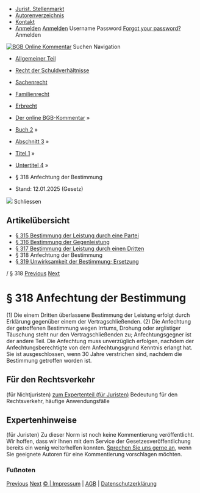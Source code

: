   * [Jurist. Stellenmarkt](https://bgb.kommentar.de/Buch-2/Abschnitt-3/Titel-1/Untertitel-4/</job-board> "Jurist. Stellenmarkt")
  * [Autorenverzeichnis](https://bgb.kommentar.de/Buch-2/Abschnitt-3/Titel-1/Untertitel-4/</Autorenverzeichnis> "Autorenverzeichnis")
  * [Kontakt](https://bgb.kommentar.de/Buch-2/Abschnitt-3/Titel-1/Untertitel-4/</Kontakt>)
  * [Anmelden](https://bgb.kommentar.de/Buch-2/Abschnitt-3/Titel-1/Untertitel-4/<#login> "show login form") [Anmelden](https://bgb.kommentar.de/Buch-2/Abschnitt-3/Titel-1/Untertitel-4/<#> "hide login form") Username Password
[Forgot your password?](https://bgb.kommentar.de/Buch-2/Abschnitt-3/Titel-1/Untertitel-4/</user/forgotpassword>) Anmelden 


[![BGB Online Kommentar](https://bgb.kommentar.de/extension/bgb/design/bgb/images/logo.png)](https://bgb.kommentar.de/Buch-2/Abschnitt-3/Titel-1/Untertitel-4/</> "BGB Online Kommentar")
Suchen
Navigation
  * [Allgemeiner Teil](https://bgb.kommentar.de/Buch-2/Abschnitt-3/Titel-1/Untertitel-4/</Buch-1>)
  * [Recht der Schuldverhältnisse](https://bgb.kommentar.de/Buch-2/Abschnitt-3/Titel-1/Untertitel-4/</Buch-2>)
  * [Sachenrecht](https://bgb.kommentar.de/Buch-2/Abschnitt-3/Titel-1/Untertitel-4/</Buch-3>)
  * [Familienrecht](https://bgb.kommentar.de/Buch-2/Abschnitt-3/Titel-1/Untertitel-4/</Buch-4>)
  * [Erbrecht](https://bgb.kommentar.de/Buch-2/Abschnitt-3/Titel-1/Untertitel-4/</Buch-5>)


  * [Der online BGB-Kommentar](https://bgb.kommentar.de/Buch-2/Abschnitt-3/Titel-1/Untertitel-4/</>) »
  * [Buch 2](https://bgb.kommentar.de/Buch-2/Abschnitt-3/Titel-1/Untertitel-4/</Buch-2>) »
  * [Abschnitt 3](https://bgb.kommentar.de/Buch-2/Abschnitt-3/Titel-1/Untertitel-4/</Buch-2/Abschnitt-3>) »
  * [Titel 1](https://bgb.kommentar.de/Buch-2/Abschnitt-3/Titel-1/Untertitel-4/</Buch-2/Abschnitt-3/Titel-1>) »
  * [Untertitel 4](https://bgb.kommentar.de/Buch-2/Abschnitt-3/Titel-1/Untertitel-4/</Buch-2/Abschnitt-3/Titel-1/Untertitel-4>) »
  * § 318 Anfechtung der Bestimmung 
  * Stand: 12.01.2025 (Gesetz) 


![](https://vg01.met.vgwort.de/na/1c9909529ead4f509072c06d9081a7d5)
Schliessen 
## Artikelübersicht
  * [ § 315 Bestimmung der Leistung durch eine Partei ](https://bgb.kommentar.de/Buch-2/Abschnitt-3/Titel-1/Untertitel-4/</Buch-2/Abschnitt-3/Titel-1/Untertitel-4/Bestimmung-der-Leistung-durch-eine-Partei>)
  * [ § 316 Bestimmung der Gegenleistung ](https://bgb.kommentar.de/Buch-2/Abschnitt-3/Titel-1/Untertitel-4/</Buch-2/Abschnitt-3/Titel-1/Untertitel-4/Bestimmung-der-Gegenleistung>)
  * [ § 317 Bestimmung der Leistung durch einen Dritten ](https://bgb.kommentar.de/Buch-2/Abschnitt-3/Titel-1/Untertitel-4/</Buch-2/Abschnitt-3/Titel-1/Untertitel-4/Bestimmung-der-Leistung-durch-einen-Dritten>)
  * § 318 Anfechtung der Bestimmung 
  * [ § 319 Unwirksamkeit der Bestimmung; Ersetzung ](https://bgb.kommentar.de/Buch-2/Abschnitt-3/Titel-1/Untertitel-4/</Buch-2/Abschnitt-3/Titel-1/Untertitel-4/Unwirksamkeit-der-Bestimmung-Ersetzung>)


/ § 318 
[Previous](https://bgb.kommentar.de/Buch-2/Abschnitt-3/Titel-1/Untertitel-4/</Buch-2/Abschnitt-3/Titel-1/Untertitel-4/Bestimmung-der-Leistung-durch-einen-Dritten> "§ 317 Bestimmung der Leistung durch einen Dritten") [Next](https://bgb.kommentar.de/Buch-2/Abschnitt-3/Titel-1/Untertitel-4/</Buch-2/Abschnitt-3/Titel-1/Untertitel-4/Unwirksamkeit-der-Bestimmung-Ersetzung> "§ 319 Unwirksamkeit der Bestimmung; Ersetzung")
# § 318 Anfechtung der Bestimmung
(1) Die einem Dritten überlassene Bestimmung der Leistung erfolgt durch Erklärung gegenüber einem der Vertragschließenden.
(2) Die Anfechtung der getroffenen Bestimmung wegen Irrtums, Drohung oder arglistiger Täuschung steht nur den Vertragschließenden zu; Anfechtungsgegner ist der andere Teil. Die Anfechtung muss unverzüglich erfolgen, nachdem der Anfechtungsberechtigte von dem Anfechtungsgrund Kenntnis erlangt hat. Sie ist ausgeschlossen, wenn 30 Jahre verstrichen sind, nachdem die Bestimmung getroffen worden ist.
## Für den Rechtsverkehr 
(für Nichtjuristen)
[zum Expertenteil (für Juristen)](https://bgb.kommentar.de/Buch-2/Abschnitt-3/Titel-1/Untertitel-4/<#expertenhinweise>)
Bedeutung für den Rechtsverkehr, häufige Anwendungsfälle
## Expertenhinweise
(für Juristen)
Zu dieser Norm ist noch keine Kommentierung veröffentlicht. Wir hoffen, dass wir Ihnen mit dem Service der Gesetzesveröffentlichung bereits ein wenig weiterhelfen konnten. [Sprechen Sie uns gerne an](https://bgb.kommentar.de/Buch-2/Abschnitt-3/Titel-1/Untertitel-4/</Kontakt>), wenn Sie geeignete Autoren für eine Kommentierung vorschlagen möchten. 
### Fußnoten
[Previous](https://bgb.kommentar.de/Buch-2/Abschnitt-3/Titel-1/Untertitel-4/</Buch-2/Abschnitt-3/Titel-1/Untertitel-4/Bestimmung-der-Leistung-durch-einen-Dritten> "§ 317 Bestimmung der Leistung durch einen Dritten") [Next](https://bgb.kommentar.de/Buch-2/Abschnitt-3/Titel-1/Untertitel-4/</Buch-2/Abschnitt-3/Titel-1/Untertitel-4/Unwirksamkeit-der-Bestimmung-Ersetzung> "§ 319 Unwirksamkeit der Bestimmung; Ersetzung")
[© | Impressum](https://bgb.kommentar.de/Buch-2/Abschnitt-3/Titel-1/Untertitel-4/</Kontakt>) | [AGB](https://bgb.kommentar.de/Buch-2/Abschnitt-3/Titel-1/Untertitel-4/</AGB>) | [Datenschutzerklärung](https://bgb.kommentar.de/Buch-2/Abschnitt-3/Titel-1/Untertitel-4/</Datenschutzerklaerung-fuer-Leser>)
